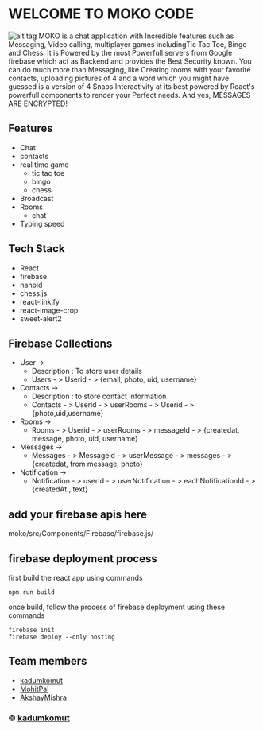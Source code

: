 # WELCOME TO MOKO CODE
![alt tag](https://github.com/komutkadum/18.Moko---Real-time-web-chat/blob/main/Screenshot%202022-09-21%20134859.png)
MOKO is a chat application with Incredible features such as Messaging, Video calling, multiplayer games includingTic Tac Toe, Bingo and Chess. It is Powered by the most Powerfull servers from Google firebase which act as Backend and provides the Best Security known.
You can do much more than Messaging, like Creating rooms with your favorite contacts, uploading pictures of 4 and a word which you might have guessed is a version of 4 Snaps.Interactivity at its best powered by React's powerfull components to render your Perfect needs.
And yes, MESSAGES ARE ENCRYPTED!

## Features
- Chat
- contacts
- real time game
  - tic tac toe
  - bingo
  - chess
- Broadcast
- Rooms
  - chat
- Typing speed

## Tech Stack
- React
- firebase
- nanoid
- chess.js
- react-linkify
- react-image-crop
- sweet-alert2

## Firebase Collections
- User ->
  - Description : To store user details
  - Users - > Userid - > {email, photo, uid, username}
- Contacts ->
  - Description : to store contact information
  - Contacts - > Userid - > userRooms - > Userid - > {photo,uid,username} 
- Rooms ->
  - Rooms - > Userid - > userRooms - > messageId - > {createdat, message, photo, uid, username}
- Messages ->
  - Messages - > Messageid - > userMessage - > messages - > {createdat, from message, photo}
- Notification ->
  - Notification - > userId - > userNotification - > eachNotificationId - > {createdAt , text}


## add your firebase apis here
moko/src/Components/Firebase/firebase.js/

## firebase deployment process
first build the react app using commands
```
npm run build
```
once build, follow the process of firebase deployment using these commands
```
firebase init
firebase deploy --only hosting
```

## Team members
- [kadumkomut](https://kadumkomutdev.github.io/kadumkomut/)
- [MohitPal](https://github.com/MOHITBLAZE07)
- [AkshayMishra](https://www.linkedin.com/in/akshay-mishra-08085367/)

### © [kadumkomut](https://kadumkomutdev.github.io/kadumkomut/)

